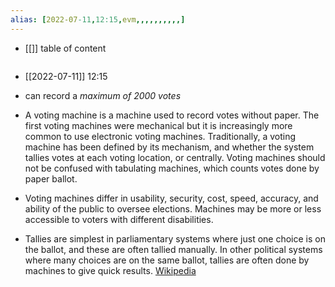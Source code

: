 ```yaml
---
alias: [2022-07-11,12:15,evm,,,,,,,,,,]
---
```

- [[]]
table of content
```toc
```

- [[2022-07-11]] 12:15
- can record a *maximum of 2000 votes*
- A voting machine is a machine used to record votes without paper. The first voting machines were mechanical but it is increasingly more common to use electronic voting machines.  Traditionally, a voting machine has been defined by its mechanism, and whether the system tallies votes at each voting location, or centrally. Voting machines should not be confused with tabulating machines, which counts votes done by paper ballot.

- Voting machines differ in usability, security, cost, speed, accuracy, and ability of the public to oversee elections. Machines may be more or less accessible to voters with different disabilities.

- Tallies are simplest in parliamentary systems where just one choice is on the ballot, and these are often tallied manually. In other political systems where many choices are on the same ballot, tallies are often done by machines to give quick results.
[Wikipedia](https://en.wikipedia.org/wiki/Voting%20machine)